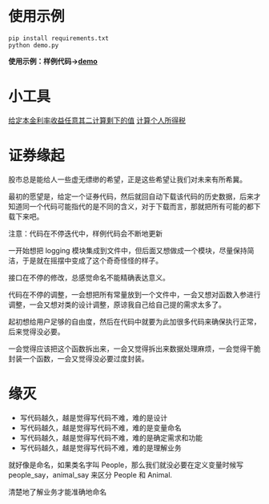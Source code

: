 # 使用示例
```
pip install requirements.txt
python demo.py
```
**使用示例：样例代码->[demo](./src/demo.py)**

# 小工具 
[给定本金利率收益任意其二计算剩下的值](./src/calc.py)
[计算个人所得税](./src/tax.py)

# 证券缘起
股市总是能给人一些虚无缥缈的希望，正是这些希望让我们对未来有所希冀。

最初的愿望是，给定一个证券代码，然后就回自动下载该代码的历史数据，后来才知道同一个代码可能指代的是不同的含义，对于下载而言，那就把所有可能的都下载下来吧。

注意：代码在不停迭代中，样例代码会不断地更新

一开始想把 logging 模块集成到文件中，但后面又想做成一个模块，尽量保持简洁，于是就在摇摆中变成了这个奇奇怪怪的样子。

接口在不停的修改，总感觉命名不能精确表达意义。

代码在不停的调整，一会想把所有常量放到一个文件中，一会又想对函数入参进行调整，一会又想对类的设计调整，原谅我自己给自己提的需求太多了。

起初想给用户足够的自由度，然后在代码中就要为此加很多代码来确保执行正常，后来觉得没必要。

一会觉得应该把这个函数拆出来，一会又觉得拆出来数据处理麻烦，一会觉得干脆封装一个函数，一会又觉得没必要过度封装。

# 缘灭
- 写代码越久，越是觉得写代码不难，难的是设计
- 写代码越久，越是觉得写代码不难，难的是变量命名
- 写代码越久，越是觉得写代码不难，难的是确定需求和功能
- 写代码越久，越是觉得写代码不难，难的是理解业务

就好像是命名，如果类名字叫 People，那么我们就没必要在定义变量时候写 people_say，animal_say 来区分 People 和 Animal.

清楚地了解业务才能准确地命名
